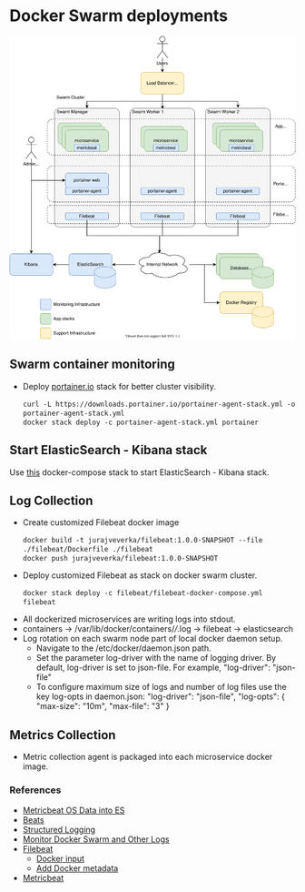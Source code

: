 # Docker Swarm deployments

![reference architecture](docker-swarm-reference-architecture.svg)

## Swarm container monitoring
* Deploy [portainer.io](https://www.portainer.io/) stack for better cluster visibility.
  ```
  curl -L https://downloads.portainer.io/portainer-agent-stack.yml -o portainer-agent-stack.yml
  docker stack deploy -c portainer-agent-stack.yml portainer
  ``` 

## Start ElasticSearch - Kibana stack
Use [this](https://github.com/jveverka/guildelines-and-procedures/tree/master/docker/elastic-monitoring-stack) docker-compose stack
to start ElasticSearch - Kibana stack.

## Log Collection 
* Create customized Filebeat docker image
  ```
  docker build -t jurajveverka/filebeat:1.0.0-SNAPSHOT --file ./filebeat/Dockerfile ./filebeat
  docker push jurajveverka/filebeat:1.0.0-SNAPSHOT
  ```
* Deploy customized Filebeat as stack on docker swarm cluster.
  ```
  docker stack deploy -c filebeat/filebeat-docker-compose.yml filebeat
  ``` 
* All dockerized microservices are writing logs into stdout.
* containers -> /var/lib/docker/containers/*/*.log -> filebeat -> elasticsearch
* Log rotation on each swarm  node part of local docker daemon setup. 
  * Navigate to the /etc/docker/daemon.json path.
  * Set the parameter log-driver with the name of logging driver. By default, log-driver is set to json-file.
    For example, "log-driver": "json-file"
  * To configure maximum size of logs and number of log files use the key log-opts in daemon.json:
    "log-driver": "json-file", "log-opts": { "max-size": "10m", "max-file": "3" }

## Metrics Collection
* Metric collection agent is packaged into each microservice docker image. 

### References
* [Metricbeat OS  Data into ES](https://www.baeldung.com/ops/os-data-into-elastic-stack)
* [Beats](https://www.elastic.co/beats/)
* [Structured Logging](https://www.innoq.com/en/blog/structured-logging/)
* [Monitor Docker Swarm and Other Logs](https://dzone.com/articles/centralize-logging-with-docker-swarm-logstash-and)
* [Filebeat](https://www.elastic.co/guide/en/beats/filebeat/current/index.html)
  * [Docker input](https://www.elastic.co/guide/en/beats/filebeat/current/filebeat-input-docker.html)
  * [Add Docker metadata](https://www.elastic.co/guide/en/beats/filebeat/current/add-docker-metadata.html)
* [Metricbeat](https://www.elastic.co/guide/en/beats/metricbeat/current/index.html)
